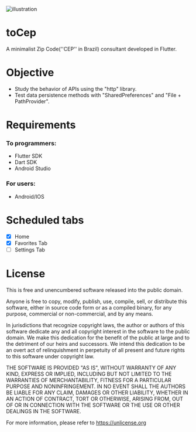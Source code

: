 ![illustration](https://user-images.githubusercontent.com/68431603/89067599-fc75bc80-d345-11ea-957c-1c0a3d053299.png)

# toCep

A minimalist Zip Code(''CEP'' in Brazil) consultant developed in Flutter.

# Objective
- Study the behavior of APIs using the "http" library.
- Test data persistence methods with "SharedPreferences" and "File + PathProvider".

# Requirements

### To programmers:
- Flutter SDK
- Dart SDK
- Android Studio

### For users:
- Android/IOS

# Scheduled tabs

- [X] Home
- [X] Favorites Tab
- [ ] Settings Tab

# License


This is free and unencumbered software released into the public domain.

Anyone is free to copy, modify, publish, use, compile, sell, or
distribute this software, either in source code form or as a compiled
binary, for any purpose, commercial or non-commercial, and by any
means.

In jurisdictions that recognize copyright laws, the author or authors
of this software dedicate any and all copyright interest in the
software to the public domain. We make this dedication for the benefit
of the public at large and to the detriment of our heirs and
successors. We intend this dedication to be an overt act of
relinquishment in perpetuity of all present and future rights to this
software under copyright law.

THE SOFTWARE IS PROVIDED "AS IS", WITHOUT WARRANTY OF ANY KIND,
EXPRESS OR IMPLIED, INCLUDING BUT NOT LIMITED TO THE WARRANTIES OF
MERCHANTABILITY, FITNESS FOR A PARTICULAR PURPOSE AND NONINFRINGEMENT.
IN NO EVENT SHALL THE AUTHORS BE LIABLE FOR ANY CLAIM, DAMAGES OR
OTHER LIABILITY, WHETHER IN AN ACTION OF CONTRACT, TORT OR OTHERWISE,
ARISING FROM, OUT OF OR IN CONNECTION WITH THE SOFTWARE OR THE USE OR
OTHER DEALINGS IN THE SOFTWARE.

For more information, please refer to <https://unlicense.org>
